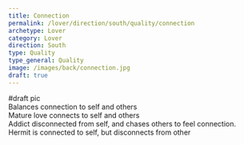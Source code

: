 ```yaml
---
title: Connection
permalink: /lover/direction/south/quality/connection
archetype: Lover
category: Lover
direction: South
type: Quality
type_general: Quality
image: /images/back/connection.jpg
draft: true
---
```

#draft pic  
Balances connection to self and others  
Mature love connects to self and others  
Addict disconnected from self, and chases others to feel connection.  
Hermit is connected to self, but disconnects from other
